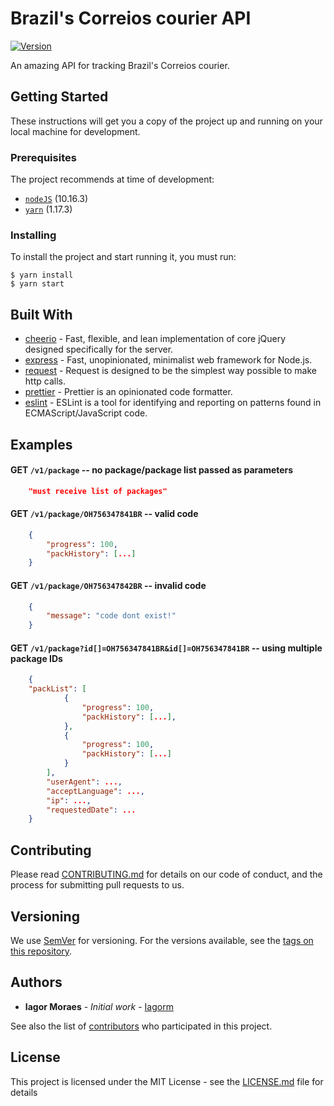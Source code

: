 # Brazil's Correios courier API

[![Version](https://img.shields.io/github/package-json/v/iagorm/brazil-correios-tracking?style=for-the-badge)](https://github.com/iagorm/brazil-correios-tracking)

An amazing API for tracking Brazil's Correios courier.

## Getting Started

These instructions will get you a copy of the project up and running on your local machine for development.

### Prerequisites

The project recommends at time of development:

-   [`nodeJS`](https://nodejs.org/en/download/) (10.16.3)
-   [`yarn`](https://yarnpkg.com/en/docs/install) (1.17.3)

### Installing

To install the project and start running it, you must run:

```
$ yarn install
$ yarn start
```

## Built With

-   [cheerio](https://github.com/cheeriojs/cheerio) - Fast, flexible, and lean implementation of core jQuery designed specifically for the server.
-   [express](http://expressjs.com/) - Fast, unopinionated, minimalist web framework for Node.js.
-   [request](https://github.com/request/request) - Request is designed to be the simplest way possible to make http calls.
-   [prettier](https://github.com/prettier/prettier) - Prettier is an opinionated code formatter.
-   [eslint](https://github.com/eslint/eslint) - ESLint is a tool for identifying and reporting on patterns found in ECMAScript/JavaScript code.

## Examples

#### GET `/v1/package` -- no package/package list passed as parameters

```json
    "must receive list of packages"
```

#### GET `/v1/package/OH756347841BR` -- valid code

```json
    {
        "progress": 100,
        "packHistory": [...]        
    }
```
#### GET `/v1/package/OH756347842BR` -- invalid code

```json
    {
        "message": "code dont exist!"
    }
```

#### GET `/v1/package?id[]=OH756347841BR&id[]=OH756347841BR` -- using multiple package IDs

```json
    {
    "packList": [
            {
                "progress": 100,
                "packHistory": [...],
            },
            {
                "progress": 100,
                "packHistory": [...]
            }
        ],
        "userAgent": ...,
        "acceptLanguage": ...,
        "ip": ...,
        "requestedDate": ...
    }
```

## Contributing

Please read [CONTRIBUTING.md](CONTRIBUTING.md) for details on our code of conduct, and the process for submitting pull requests to us.

## Versioning

We use [SemVer](http://semver.org/) for versioning. For the versions available, see the [tags on this repository](https://github.com/your/project/tags).

## Authors

-   **Iagor Moraes** - _Initial work_ - [Iagorm](https://github.com/iagorm)

See also the list of [contributors](https://github.com/iagorm/brazil-correios-tracking/graphs/contributors) who participated in this project.

## License

This project is licensed under the MIT License - see the [LICENSE.md](LICENSE.md) file for details
